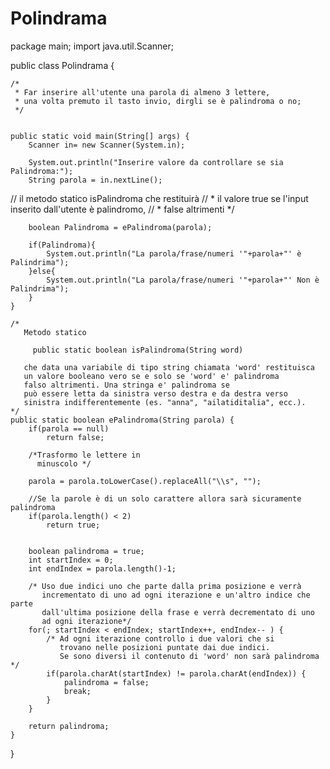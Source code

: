 # Polindrama
package main;
import java.util.Scanner;

public class Polindrama {
	
	
	/*
	 * Far inserire all'utente una parola di almeno 3 lettere, 
	 * una volta premuto il tasto invio, dirgli se è palindroma o no;
	 */

	
	public static void main(String[] args) {
		Scanner in= new Scanner(System.in);
		
		System.out.println("Inserire valore da controllare se sia Palindroma:");
		String parola = in.nextLine();
		
//		il metodo statico isPalindroma che restituirà 
//	 * il valore true se l'input inserito dall'utente è palindromo, 
//	 * false altrimenti */
		
		boolean Palindroma = ePalindroma(parola);
		
		if(Palindroma){
			System.out.println("La parola/frase/numeri '"+parola+"' è Palindrima");			
		}else{
			System.out.println("La parola/frase/numeri '"+parola+"' Non è Palindrima");		
		}
	}
	
	/*
	   Metodo statico 

	     public static boolean isPalindroma(String word)

	   che data una variabile di tipo string chiamata 'word' restituisca 
	   un valore booleano vero se e solo se 'word' e' palindroma 
	   falso altrimenti. Una stringa e' palindroma se
	   può essere letta da sinistra verso destra e da destra verso
	   sinistra indifferentemente (es. "anna", "ailatiditalia", ecc.).
	*/
	public static boolean ePalindroma(String parola) {
		if(parola == null) 
			return false;
		
		/*Trasformo le lettere in 
		  minuscolo */
		
		parola = parola.toLowerCase().replaceAll("\\s", "");
		
		//Se la parole è di un solo carattere allora sarà sicuramente palindroma
		if(parola.length() < 2)  
		    return true;
		
		
		boolean palindroma = true;
		int startIndex = 0;
		int endIndex = parola.length()-1;
		
		/* Uso due indici uno che parte dalla prima posizione e verrà 
		   incrementato di uno ad ogni iterazione e un'altro indice che parte 
		   dall'ultima posizione della frase e verrà decrementato di uno
		   ad ogni iterazione*/
		for(; startIndex < endIndex; startIndex++, endIndex-- ) {
			/* Ad ogni iterazione controllo i due valori che si 
			   trovano nelle posizioni puntate dai due indici.
			   Se sono diversi il contenuto di 'word' non sarà palindroma */
			if(parola.charAt(startIndex) != parola.charAt(endIndex)) {
				palindroma = false;
				break;
			}
		}
		
		return palindroma;
	}

} 
